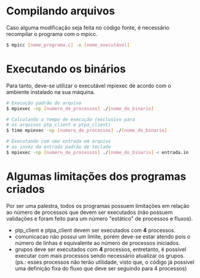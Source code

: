 # Compilando arquivos

Caso alguma modificação seja feita no código fonte, é necessário recompilar o programa com o mpicc.

```bash
$ mpicc [nome_programa.c] -o [nome_executável]
```

# Executando os binários

Para tanto, deve-se utilizar o executável mpiexec de acordo com o ambiente instalado na sua máquina.

```bash
# Execução padrão do arquivo
$ mpiexec -np [numero_de_processos] ./[nome_do_binario]

# Calculando o tempo de execução (exclusivo para
# os arquivos ptp_client e ptpa_client)
$ time mpiexec -np [numero_de_processos] ./[nome_do_binario]

# Executando com uma entrada em arquivo
# ao invéz da entrada padrão de teclado
$ mpiexec -np [numero_de_processos] ./[nome_do_binario] < entrada.in
```

# Algumas limitações dos programas criados

Por ser uma palestra, todos os programas possuem limitações em relação ao número de processos que devem ser executados (não possuem validações e foram feito para um número "estático" de processos e fluxos).

- ptp_client e ptpa_client devem ser executados com **4** processos.
- comunicacao não possui um limite, porém deve-se estar atendo pois o número de linhas é equivalente ao número de processos iniciados.
- grupos deve ser executados com **4** processos, entretanto, é possível executar com mais processos sendo necessário atualizar os grupos. (ps.: esses processos não terão utilidade, visto que, o código já possível uma definição fixa do fluxo que deve ser seguindo para 4 processos)
